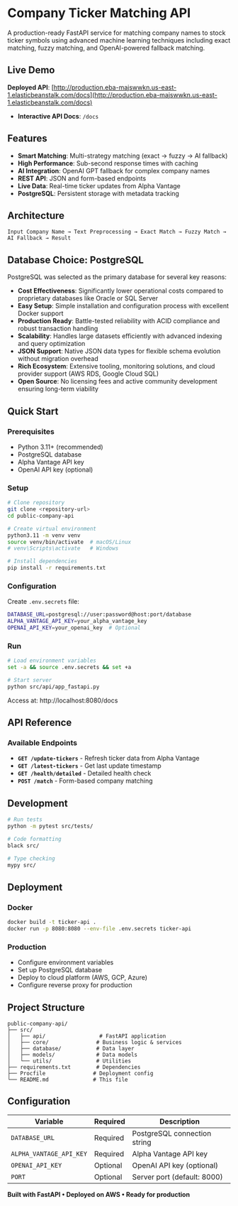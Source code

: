 # Company Ticker Matching API

A production-ready FastAPI service for matching company names to stock ticker symbols using advanced machine learning techniques including exact matching, fuzzy matching, and OpenAI-powered fallback matching.

## Live Demo

**Deployed API**: [http://production.eba-majswwkn.us-east-1.elasticbeanstalk.com/docs](http://production.eba-majswwkn.us-east-1.elasticbeanstalk.com/docs)

- **Interactive API Docs**: `/docs`

## Features

- **Smart Matching**: Multi-strategy matching (exact → fuzzy → AI fallback)
- **High Performance**: Sub-second response times with caching
- **AI Integration**: OpenAI GPT fallback for complex company names
- **REST API**: JSON and form-based endpoints
- **Live Data**: Real-time ticker updates from Alpha Vantage
- **PostgreSQL**: Persistent storage with metadata tracking

## Architecture

```
Input Company Name → Text Preprocessing → Exact Match → Fuzzy Match → AI Fallback → Result
```

## Database Choice: PostgreSQL

PostgreSQL was selected as the primary database for several key reasons:

- **Cost Effectiveness**: Significantly lower operational costs compared to proprietary databases like Oracle or SQL Server
- **Easy Setup**: Simple installation and configuration process with excellent Docker support
- **Production Ready**: Battle-tested reliability with ACID compliance and robust transaction handling
- **Scalability**: Handles large datasets efficiently with advanced indexing and query optimization
- **JSON Support**: Native JSON data types for flexible schema evolution without migration overhead
- **Rich Ecosystem**: Extensive tooling, monitoring solutions, and cloud provider support (AWS RDS, Google Cloud SQL)
- **Open Source**: No licensing fees and active community development ensuring long-term viability

## Quick Start

### Prerequisites
- Python 3.11+ (recommended)
- PostgreSQL database
- Alpha Vantage API key
- OpenAI API key (optional)

### Setup

```bash
# Clone repository
git clone <repository-url>
cd public-company-api

# Create virtual environment
python3.11 -m venv venv
source venv/bin/activate  # macOS/Linux
# venv\Scripts\activate   # Windows

# Install dependencies
pip install -r requirements.txt
```

### Configuration

Create `.env.secrets` file:
```bash
DATABASE_URL=postgresql://user:password@host:port/database
ALPHA_VANTAGE_API_KEY=your_alpha_vantage_key
OPENAI_API_KEY=your_openai_key  # Optional
```

### Run

```bash
# Load environment variables
set -a && source .env.secrets && set +a

# Start server
python src/api/app_fastapi.py
```

Access at: http://localhost:8080/docs

## API Reference

### Available Endpoints
- **`GET /update-tickers`** - Refresh ticker data from Alpha Vantage
- **`GET /latest-tickers`** - Get last update timestamp
- **`GET /health/detailed`** - Detailed health check
- **`POST /match`** - Form-based company matching

## Development

```bash
# Run tests
python -m pytest src/tests/

# Code formatting
black src/

# Type checking  
mypy src/
```

## Deployment

### Docker
```bash
docker build -t ticker-api .
docker run -p 8080:8080 --env-file .env.secrets ticker-api
```

### Production
- Configure environment variables
- Set up PostgreSQL database
- Deploy to cloud platform (AWS, GCP, Azure)
- Configure reverse proxy for production

## Project Structure

```
public-company-api/
├── src/
│   ├── api/                 # FastAPI application
│   ├── core/               # Business logic & services  
│   ├── database/           # Data layer
│   ├── models/             # Data models
│   └── utils/              # Utilities
├── requirements.txt        # Dependencies
├── Procfile               # Deployment config
└── README.md              # This file
```

## Configuration

| Variable | Required | Description |
|----------|----------|-------------|
| `DATABASE_URL` | Required | PostgreSQL connection string |
| `ALPHA_VANTAGE_API_KEY` | Required | Alpha Vantage API key |
| `OPENAI_API_KEY` | Optional | OpenAI API key (optional) |
| `PORT` | Optional | Server port (default: 8000) |

**Built with FastAPI • Deployed on AWS • Ready for production** 